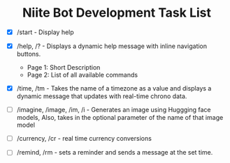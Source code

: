 <h1 align="center">Niite Bot Development Task List</h1>

- [x] /start - Display help

- [x] /help, /? - Displays a dynamic help message with inline navigation buttons. <br> <ul> <li> Page 1: Short Description </li> <li> Page 2: List of all available commands </li> </ul>

- [x] /time, /tm - Takes the name of a timezone as a value and displays a dynamic message that updates with real-time chrono data.

- [ ] /imagine, /image, /im, /i - Generates an image using Huggging face models, Also, takes in the optional parameter of the name of that image model

- [ ] /currency, /cr - real time currency conversions

- [ ] /remind, /rm - sets a reminder and sends a message at the set time. 
